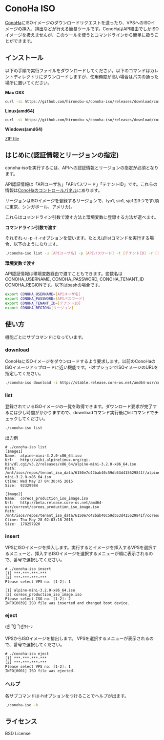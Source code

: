 # ConoHa ISO

[ConoHa](https://www.conoha.jp/)にISOイメージのダウンロードリクエストを送ったり、VPSへのISOイメージの挿入、排出などが行える簡易ツールです。ConoHaはAPI経由でしかISOイメージを扱えませんが、このツールを使うとコマンドラインから簡単に扱うことができます。

## インストール

以下の手順で実行ファイルをダウンロードしてください。以下のコマンドはカレントディレクトリにダウンロードしますが、使用頻度が高い場合はパスの通った場所に置いてください。

**Mac OSX**

```bash
curl -sL https://github.com/hironobu-s/conoha-iso/releases/download/current/conoha-iso-osx.amd64.gz | zcat > conoha-iso && chmod +x ./conoha-iso
```

**Linux(amd64)**

```bash
curl -sL https://github.com/hironobu-s/conoha-iso/releases/download/current/conoha-iso-linux.amd64.gz | zcat > conoha-iso && chmod +x ./conoha-iso
```

**Windows(amd64)**

[ZIP file](https://github.com/hironobu-s/conoha-iso/releases/download/current/conoha-iso.amd64.zip)


## はじめに(認証情報とリージョンの指定)

conoha-isoを実行するには、APIへの認証情報とリージョンの指定が必須となります。

API認証情報は「APIユーザ名」「APIパスワード」「テナントID」です。これらの情報は[ConoHaのコントロールパネル](https://manage.conoha.jp/API/)にあります。

リージョンはISOイメージを登録するリージョンで、tyo1, sin1, sjc1の3つです(順に東京、シンガポール、アメリカ)。

これらはコマンドライン引数で渡す方法と環境変数に登録する方法が選べます。

**コマンドライン引数で渡す**

それぞれ-u -p -t -rオプションを使います。たとえばlistコマンドを実行する場合、以下のようになります。

```bash
./conoha-iso list -u [APIユーザ名] -p [APIパスワード] -t [テナントID] -r [リージョン]
```

**環境変数で渡す**

API認証情報は環境変数経由で渡すこともできます。変数名は CONOHA_USERNAME, CONOHA_PASSWORD, CONOHA_TENANT_ID CONOHA_REGIONです。以下はbashの場合です。

```bash
export CONOHA_USERNAME=[APIユーザ名]
export CONOHA_PASSWORD=[APIパスワード]
export CONOHA_TENANT_ID=[テナントID]
export CONOHA_REGION=[リージョン]
```

## 使い方

機能ごとにサブコマンドになっています。

### download

ConoHaにISOイメージをダウンロードするよう要求します。以前のConoHaのISOイメージアップロードに近い機能です。-iオプションでISOイメージのURLを指定してください。

```bash
./conoha-iso download -i http://stable.release.core-os.net/amd64-usr/current/coreos_production_iso_image.iso
```

### list

登録されているISOイメージの一覧を取得できます。ダウンロード要求が完了するには少し時間がかかりますので、downloadコマンド実行後にlistコマンドでチェックしてください。

```bash
./conoha-iso list
```

出力例

```
# ./conoha-iso list
[Image1]
Name:  alpine-mini-3.2.0-x86_64.iso
Url:   http://wiki.alpinelinux.org/cgi-bin/dl.cgi/v3.2/releases/x86_64/alpine-mini-3.2.0-x86_64.iso
Path:  /mnt/isos/repos/tenant_iso_data/6150e7c42bab40c59db53d415629841f/alpine-mini-3.2.0-x86_64.iso
Ctime: Wed May 27 04:30:45 2015
Size:  92329984

[Image2]
Name:  coreos_production_iso_image.iso
Url:   http://beta.release.core-os.net/amd64-usr/current/coreos_production_iso_image.iso
Path:  /mnt/isos/repos/tenant_iso_data/6150e7c42bab40c59db53d415629841f/coreos_production_iso_image.iso
Ctime: Thu May 28 02:03:18 2015
Size:  178257920
```

### insert

VPSにISOイメージを挿入します。実行するとイメージを挿入するVPSを選択するメニューと、挿入するISOイメージを選択するメニューが順に表示されるので、番号で選択してください。

```
# ./conoha-iso insert
[1] ***-***-***-***
[2] ***-***-***-***
Please select VPS no. [1-2]: 1

[1] alpine-mini-3.2.0-x86_64.iso
[2] coreos_production_iso_image.iso
Please select ISO no. [1-2]: 2
INFO[0039] ISO file was inserted and changed boot device.
```

### eject

 (☝ ՞ਊ ՞)☝ｳｲｰﾝ

VPSからISOイメージを排出します。
VPSを選択するメニューが表示されるので、番号で選択してください。

```
# ./conoha-iso eject
[1] ***-***-***-***
[2] ***-***-***-***
Please select VPS no. [1-2]: 1
INFO[0001] ISO file was ejected.
```

### ヘルプ

各サブコマンドは-hオプションをつけることでヘルプが出ます。

```bash
./conoha-iso -h
```

## ライセンス

BSD License
